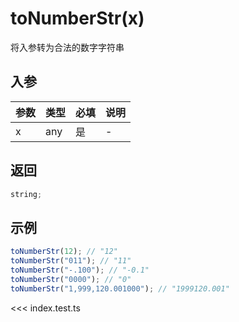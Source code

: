 # toNumberStr(x)

将入参转为合法的数字字符串

## 入参

| 参数 | 类型 | 必填 | 说明 |
| :--- | :--- | :--- | :--- |
| x    | any  | 是   | -    |

## 返回

```ts
string;
```

## 示例

```typescript
toNumberStr(12); // "12"
toNumberStr("011"); // "11"
toNumberStr("-.100"); // "-0.1"
toNumberStr("0000"); // "0"
toNumberStr("1,999,120.001000"); // "1999120.001"
```

<<< index.test.ts
